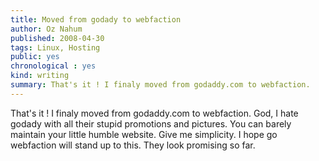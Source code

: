 ```yaml
---
title: Moved from godady to webfaction
author: Oz Nahum
published: 2008-04-30 
tags: Linux, Hosting
public: yes
chronological : yes
kind: writing 
summary: That's it ! I finaly moved from godaddy.com to webfaction.
---
```


That's it ! I finaly moved from godaddy.com to webfaction. 
God, I hate godady with all their stupid promotions and pictures. You can barely maintain your little humble website. 
Give me simplicity. I hope go webfaction will stand up to this. They look promising so far.
